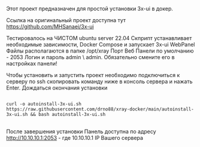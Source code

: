 Этот проект предназначен для простой установки 3x-ui  в докер.

Ссылка на оригинальный проект доступна тут
https://github.com/MHSanaei/3x-ui

Тестировалось на ЧИСТОМ ubuntu server 22.04
Скприпт устанавливает необходимые зависимости, Docker Compose и запускает 3x-ui WebPanel
Файлы располагаются в папке /opt/xray
Порт Веб Панели по умолчанию - 2053
Логин и пароль admin \ admin. Обязательно смените его в настройках панели!

Чтобы установить и запустить проект необходимо
подключиться к серверу по ssh
скопировать команду ниже в консоль сервера и нажать Enter. Дождаться окончания установки

<pre>
<code>
curl -o autoinstall-3x-ui.sh https://raw.githubusercontent.com/drno88/xray-docker/main/autoinstall-3x-ui.sh && bash autoinstall-3x-ui.sh
</code>
</pre>

После завершения установки Панель доступна по адресу
http://10.10.10.1:2053  -  где 10.10.10.1 IP Вашего сервера
